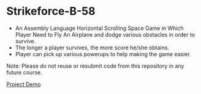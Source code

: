 # Strikeforce-B-58
- An Assembly Language Horizontal Scrolling Space Game in Which Player Need to Fly An Airplane and dodge various obstacles in order to survive. 
- The longer a player survives, the more score he/she obtains. 
- Player can pick up various powerups to help making the game easier. 

Note: Please do not reuse or resubmit code from this repository in any future course.  

[Project Demo](https://youtu.be/k5wtSwFGKk0)
